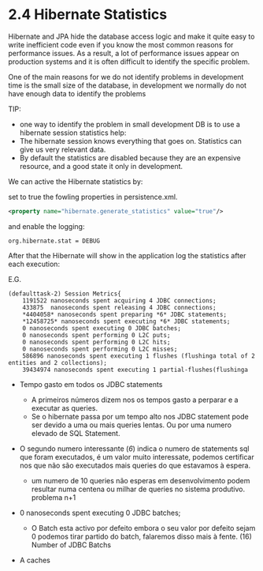 # 2.4 Hibernate Statistics

Hibernate and JPA hide the database access logic and make it quite easy to write inefficient code even if you know the most common reasons for performance issues. As a result, a lot of performance issues appear on production systems and it is often difficult to identify the specific problem.


One of the main reasons for we do not identify problems in development time is the small size of the database, in development we normally do not have enough data to identify the problems


TIP:
- one way to identify the problem in small development DB is to use a hibernate session statistics help:
- The hibernate session knows everything that goes on. Statistics can give us very relevant data.
- By default the statistics are disabled because they are an expensive resource, and a good state it only in development.

We can active the Hibernate statistics by:

set to true the fowling properties in persistence.xml.

```xml
<property name="hibernate.generate_statistics" value="true"/>
```

and enable the logging:

```
org.hibernate.stat = DEBUG
```


After that the Hibernate will show in the application log the statistics after each execution:

E.G.

```
(defaulttask-2) Session Metrics{
	1191522 nanoseconds spent acquiring 4 JDBC connections;
	433875  nanoseconds spent releasing 4 JDBC connections;
	*4404058* nanoseconds spent preparing *6* JDBC statements;
	*12458725* nanoseconds spent executing *6* JDBC statements;
	0 nanoseconds spent executing 0 JDBC batches;
	0 nanoseconds spent performing 0 L2C puts;
	0 nanoseconds spent performing 0 L2C hits;
	0 nanoseconds spent performing 0 L2C misses;
	586896 nanoseconds spent executing 1 flushes (flushinga total of 2 entities and 2 collections);
	39434974 nanoseconds spent executing 1 partial-flushes(flushinga 
```


 +  Tempo gasto em todos os JDBC statements
 	- A primeiros números dizem nos os tempos gasto a perparar e a executar as queries.
 	- Se o hibernate passa por um tempo alto nos JDBC statement pode ser devido a uma ou mais queries lentas. Ou por uma numero elevado de SQL Statement. 



+  O segundo numero interessante (*6*) indica o numero de statements sql que foram executados, é um valor muito interessate, podemos certificar nos que não são executados mais queries do que estavamos à espera.
	- um numero de 10 queries não esperas em desenvolvimento podem resultar numa centena ou milhar de queries no sistema produtivo. problema n+1

+ 0 nanoseconds spent executing 0 JDBC batches;
	- O Batch esta activo por defeito embora o seu valor por defeito sejam 0 podemos tirar partido do batch, falaremos disso mais à fente. (16) Number of JDBC Batchs

+ A caches



